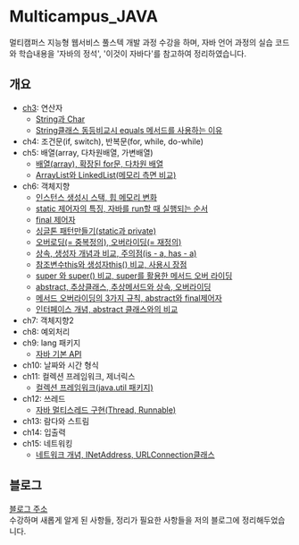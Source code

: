 # Multicampus_JAVA
멀티캠퍼스 지능형 웹서비스 풀스텍 개발 과정 수강을 하며, 자바 언어 과정의 실습 코드와 학습내용을 '자바의 정석', '이것이 자바다'를 참고하여 정리하였습니다.


## 개요
- [ch3](https://github.com/overult01/Multicampus_JAVA/tree/main/ch3): 연산자
  + [String과 Char](https://structuring.tistory.com/107?category=987699)
  + [String클래스 동등비교시 equals 메서드를 사용하는 이유](https://structuring.tistory.com/109?category=987699)
- ch4: 조건문(if, switch), 반복문(for, while, do-while)
- ch5: 배열(array, 다차원배열, 가변배열)
  + [배열(array), 확장된 for문, 다차원 배열](https://structuring.tistory.com/142?category=987699)
  + [ArrayList와 LinkedList(메모리 측면 비교)](https://structuring.tistory.com/152?category=987699)
- ch6: 객체지향
  + [인스턴스 생성시 스택, 힙 메모리 변화](https://structuring.tistory.com/108?category=987699)
  + [static 제어자의 특징, 자바를 run할 때 실행되는 순서](https://structuring.tistory.com/110?category=987699)
  + [final 제어자](https://structuring.tistory.com/134?category=987699)
  + [싱글톤 패턴만들기(static과 private)](https://structuring.tistory.com/148?category=987699)
  + [오버로딩(= 중복정의), 오버라이딩(= 재정의)](https://structuring.tistory.com/123?category=987699)
  + [상속, 생성자 개념과 비교, 주의점(is - a, has - a)](https://structuring.tistory.com/125?category=987699)
  + [참조변수this와 생성자this() 비교, 사용시 장점](https://structuring.tistory.com/128?category=987699)
  + [super 와 super() 비교, super를 활용한 메서드 오버 라이딩](https://structuring.tistory.com/126?category=987699)
  + [abstract, 추상클래스, 추상메서드와 상속, 오버라이딩](https://structuring.tistory.com/136?category=987699)
  + [메서드 오버라이딩의 3가지 규칙, abstract와 final제어자](https://structuring.tistory.com/137?category=987699)
  + [인터페이스 개념, abstract 클래스와의 비교](https://structuring.tistory.com/140?category=987699)
- ch7: 객체지향2
- ch8: 예외처리
- ch9: lang 패키지
  + [자바 기본 API](https://structuring.tistory.com/145?category=987699)
- ch10: 날짜와 시간 형식
- ch11: 컬렉션 프레임워크, 제너릭스
  + [컬렉션 프레임워크(java.util 패키지)](https://structuring.tistory.com/147?category=987699)
- ch12: 쓰레드
  + [자바 멀티스레드 구현(Thread, Runnable)](https://structuring.tistory.com/153?category=987699)
- ch13: 람다와 스트림
- ch14: 입출력
- ch15: 네트워킹
  + [네트워크 개념, INetAddress, URLConnection클래스](https://structuring.tistory.com/155?category=987699)


## 블로그
[블로그 주소](https://structuring.tistory.com/category/%EA%B5%90%EC%9C%A1%2C%20%ED%95%99%EC%8A%B5/%EB%A9%80%ED%8B%B0%EC%BA%A0%ED%8D%BC%EC%8A%A4_%ED%92%80%20%EC%8A%A4%ED%83%9D) <br>
수강하며 새롭게 알게 된 사항들, 정리가 필요한 사항들을 저의 블로그에 정리해두었습니다.

